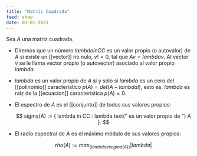 ```yaml
---
title: "Matriz Cuadrada"
feed: show
date: 01-01-2021
---
```


Sea $A$ una matriz cuadrada.

- Diremos que un número $lambda in CC$ es un valor propio (o autovalor) de $A$ si existe un [[vector]] no nulo, $v != 0$, tal que $A v = lambda v$. Al vector $v$ se le llama vector propio (o autovector) asociado al valor propio $lambda$.
- $lambda$ es un valor propio de $A$ si y sólo si $lambda$ es un cero del [[polinomio]] característico $p(A) = det(A - lambda I)$, esto es, $lambda$ es raíz de la [[ecuacion]] característica $p(A) = 0$.

- El espectro de $A$ es el [[conjunto]] de todos sus valores propios:

  $$
  sigma(A) := { lambda in CC : lambda text(" es un valor propio de ") A }.
  $$

- El radio espectral de $A$ es el máximo módulo de sus valores propios:

  $$
  rho(A) := max_(lambda in sigma(A)) |lambda|
  $$

